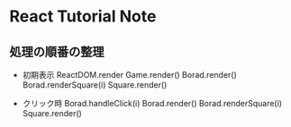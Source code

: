 # React Tutorial Note

## 処理の順番の整理
- 初期表示
ReactDOM.render
Game.render()
Borad.render()
Borad.renderSquare(i)
Square.render()

- クリック時
Borad.handleClick(i)
Borad.render()
Borad.renderSquare(i)
Square.render()


